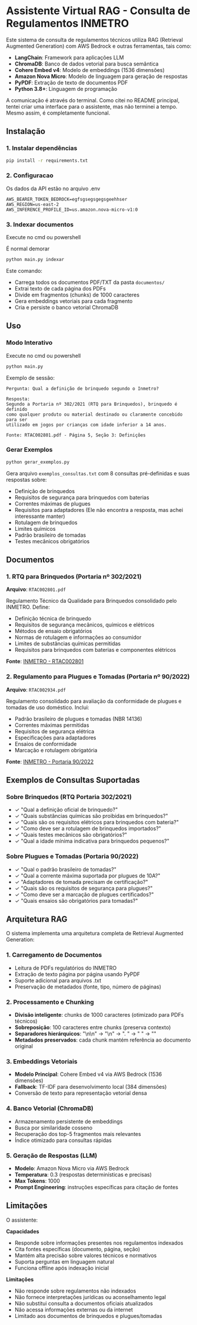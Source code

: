 # Assistente Virtual RAG - Consulta de Regulamentos INMETRO

Este sistema de consulta de regulamentos técnicos utiliza RAG (Retrieval Augmented Generation) com AWS Bedrock e outras ferramentas, tais como:

- **LangChain**: Framework para aplicações LLM
- **ChromaDB**: Banco de dados vetorial para busca semântica
- **Cohere Embed v4**: Modelo de embeddings (1536 dimensões)
- **Amazon Nova Micro**: Modelo de linguagem para geração de respostas
- **PyPDF**: Extração de texto de documentos PDF
- **Python 3.8+**: Linguagem de programação

A comunicação é através do terminal. Como citei no README principal, tentei criar uma interface para o assistente, mas não terminei a tempo. Mesmo assim, é completamente funcional.

## Instalação

### 1. Instalar dependências

```bash
pip install -r requirements.txt
```

### 2. Configuracao

Os dados da API estão no arquivo .env

```
AWS_BEARER_TOKEN_BEDROCK=egfsgsegsgegsgeehhser
AWS_REGION=us-east-2
AWS_INFERENCE_PROFILE_ID=us.amazon.nova-micro-v1:0
```


### 3. Indexar documentos

Execute no cmd ou powershell

É normal demorar

```bash
python main.py indexar
```

Este comando:
- Carrega todos os documentos PDF/TXT da pasta `documentos/`
- Extrai texto de cada página dos PDFs
- Divide em fragmentos (chunks) de 1000 caracteres
- Gera embeddings vetoriais para cada fragmento
- Cria e persiste o banco vetorial ChromaDB


## Uso

### Modo Interativo

Execute no cmd ou powershell

```bash
python main.py
```

Exemplo de sessão:

```
Pergunta: Qual a definição de brinquedo segundo o Inmetro?

Resposta:
Segundo a Portaria nº 302/2021 (RTQ para Brinquedos), brinquedo é definido
como qualquer produto ou material destinado ou claramente concebido para ser
utilizado em jogos por crianças com idade inferior a 14 anos.

Fonte: RTAC002801.pdf - Página 5, Seção 3: Definições
```

### Gerar Exemplos

```bash
python gerar_exemplos.py
```

Gera arquivo `exemplos_consultas.txt` com 8 consultas pré-definidas e suas respostas sobre:
- Definição de brinquedos
- Requisitos de segurança para brinquedos com baterias
- Correntes máximas de plugues
- Requisitos para adaptadores (Ele não encontra a resposta, mas achei interessante manter)
- Rotulagem de brinquedos
- Limites químicos
- Padrão brasileiro de tomadas
- Testes mecânicos obrigatórios


## Documentos 

### 1. RTQ para Brinquedos (Portaria nº 302/2021)
**Arquivo**: `RTAC002801.pdf`

Regulamento Técnico da Qualidade para Brinquedos consolidado pelo INMETRO. Define:
- Definição técnica de brinquedo
- Requisitos de segurança mecânicos, químicos e elétricos
- Métodos de ensaio obrigatórios
- Normas de rotulagem e informações ao consumidor
- Limites de substâncias químicas permitidas
- Requisitos para brinquedos com baterias e componentes elétricos

**Fonte**: [INMETRO - RTAC002801](http://www.inmetro.gov.br/legislacao/rtac/pdf/RTAC002801.pdf)

### 2. Regulamento para Plugues e Tomadas (Portaria nº 90/2022)
**Arquivo**: `RTAC002934.pdf`

Regulamento consolidado para avaliação da conformidade de plugues e tomadas de uso doméstico. Inclui:
- Padrão brasileiro de plugues e tomadas (NBR 14136)
- Correntes máximas permitidas
- Requisitos de segurança elétrica
- Especificações para adaptadores
- Ensaios de conformidade
- Marcação e rotulagem obrigatória

**Fonte**: [INMETRO - Portaria 90/2022](http://sistema-sil.inmetro.gov.br/rtac/RTAC002934.pdf)

## Exemplos de Consultas Suportadas

### Sobre Brinquedos (RTQ Portaria 302/2021)
- ✓ "Qual a definição oficial de brinquedo?"
- ✓ "Quais substâncias químicas são proibidas em brinquedos?"
- ✓ "Quais são os requisitos elétricos para brinquedos com bateria?"
- ✓ "Como deve ser a rotulagem de brinquedos importados?"
- ✓ "Quais testes mecânicos são obrigatórios?"
- ✓ "Qual a idade mínima indicativa para brinquedos pequenos?"

### Sobre Plugues e Tomadas (Portaria 90/2022)
- ✓ "Qual o padrão brasileiro de tomadas?"
- ✓ "Qual a corrente máxima suportada por plugues de 10A?"
- ✓ "Adaptadores de tomada precisam de certificação?"
- ✓ "Quais são os requisitos de segurança para plugues?"
- ✓ "Como deve ser a marcação de plugues certificados?"
- ✓ "Quais ensaios são obrigatórios para tomadas?"

## Arquitetura RAG

O sistema implementa uma arquitetura completa de Retrieval Augmented Generation:

### 1. Carregamento de Documentos
- Leitura de PDFs regulatórios do INMETRO
- Extração de texto página por página usando PyPDF
- Suporte adicional para arquivos .txt
- Preservação de metadados (fonte, tipo, número de páginas)

### 2. Processamento e Chunking
- **Divisão inteligente**: chunks de 1000 caracteres (otimizado para PDFs técnicos)
- **Sobreposição**: 100 caracteres entre chunks (preserva contexto)
- **Separadores hierárquicos**: "\n\n" → "\n" → ". " → " " → ""
- **Metadados preservados**: cada chunk mantém referência ao documento original

### 3. Embeddings Vetoriais
- **Modelo Principal**: Cohere Embed v4 via AWS Bedrock (1536 dimensões)
- **Fallback**: TF-IDF para desenvolvimento local (384 dimensões)
- Conversão de texto para representação vetorial densa

### 4. Banco Vetorial (ChromaDB)
- Armazenamento persistente de embeddings
- Busca por similaridade cosseno
- Recuperação dos top-5 fragmentos mais relevantes
- Índice otimizado para consultas rápidas

### 5. Geração de Respostas (LLM)
- **Modelo**: Amazon Nova Micro via AWS Bedrock
- **Temperatura**: 0.3 (respostas determinísticas e precisas)
- **Max Tokens**: 1000
- **Prompt Engineering**: instruções específicas para citação de fontes

## Limitações 

O assistente:

**Capacidades** 
- Responde sobre informações presentes nos regulamentos indexados
- Cita fontes específicas (documento, página, seção)
- Mantém alta precisão sobre valores técnicos e normativos
- Suporta perguntas em linguagem natural
- Funciona offline após indexação inicial

**Limitações** 
- Não responde sobre regulamentos não indexados
- Não fornece interpretações jurídicas ou aconselhamento legal
- Não substitui consulta a documentos oficiais atualizados
- Não acessa informações externas ou da internet
- Limitado aos documentos de brinquedos e plugues/tomadas
